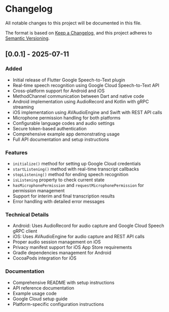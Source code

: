 # Changelog

All notable changes to this project will be documented in this file.

The format is based on [Keep a Changelog](https://keepachangelog.com/en/1.0.0/),
and this project adheres to [Semantic Versioning](https://semver.org/spec/v2.0.0.html).

## [0.0.1] - 2025-07-11

### Added
- Initial release of Flutter Google Speech-to-Text plugin
- Real-time speech recognition using Google Cloud Speech-to-Text API
- Cross-platform support for Android and iOS
- MethodChannel communication between Dart and native code
- Android implementation using AudioRecord and Kotlin with gRPC streaming
- iOS implementation using AVAudioEngine and Swift with REST API calls
- Microphone permission handling for both platforms
- Configurable language codes and audio settings
- Secure token-based authentication
- Comprehensive example app demonstrating usage
- Full API documentation and setup instructions

### Features
- `initialize()` method for setting up Google Cloud credentials
- `startListening()` method with real-time transcript callbacks
- `stopListening()` method for ending speech recognition
- `isListening` property to check current state
- `hasMicrophonePermission` and `requestMicrophonePermission` for permission management
- Support for interim and final transcription results
- Error handling with detailed error messages

### Technical Details
- Android: Uses AudioRecord for audio capture and Google Cloud Speech gRPC client
- iOS: Uses AVAudioEngine for audio capture and REST API calls
- Proper audio session management on iOS
- Privacy manifest support for iOS App Store requirements
- Gradle dependencies management for Android
- CocoaPods integration for iOS

### Documentation
- Comprehensive README with setup instructions
- API reference documentation
- Example usage code
- Google Cloud setup guide
- Platform-specific configuration instructions
